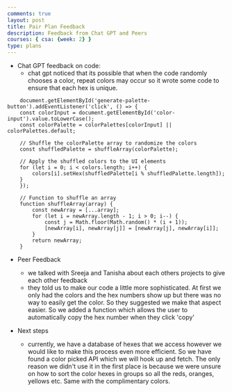 ```yaml
---
comments: true
layout: post
title: Pair Plan Feedback
description: Feedback from Chat GPT and Peers
courses: { csa: {week: 2} }
type: plans
---
```


- Chat GPT feedback on code:
    - chat gpt noticed that its possible that when the code randomly chooses a color, repeat colors may occur so it wrote some code to ensure that each hex is unique.
    
```
    document.getElementById('generate-palette-button').addEventListener('click', () => {
    const colorInput = document.getElementById('color-input').value.toLowerCase();
    const colorPalette = colorPalettes[colorInput] || colorPalettes.default;

    // Shuffle the colorPalette array to randomize the colors
    const shuffledPalette = shuffleArray(colorPalette);

    // Apply the shuffled colors to the UI elements
    for (let i = 0; i < colors.length; i++) {
        colors[i].setHex(shuffledPalette[i % shuffledPalette.length]);
    }
    });

    // Function to shuffle an array
    function shuffleArray(array) {
        const newArray = [...array];
        for (let i = newArray.length - 1; i > 0; i--) {
            const j = Math.floor(Math.random() * (i + 1));
            [newArray[i], newArray[j]] = [newArray[j], newArray[i]];
        }
        return newArray;
    }
```

- Peer Feedback
    - we talked with Sreeja and Tanisha about each others projects to give each other feedback
    - they told us to make our code a little more sophisticated. At first we only had the colors and the hex numbers show up but there was no way to easily get the color. So they suggested we make that aspect easier. So we added a function which allows the user to automatically copy the hex number when they click 'copy'

- Next steps
    - currently, we have a database of hexes that we access however we would like to make this process even more efficient. So we have found a color picked API which we will hook up and fetch. The only reason we didn't use it in the first place is because we were unsure on how to sort the color hexes in groups so all the reds, oranges, yellows etc. Same with the complimentary colors. 